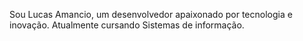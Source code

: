 Sou Lucas Amancio, um desenvolvedor apaixonado por tecnologia e inovação. Atualmente cursando Sistemas de informação.
